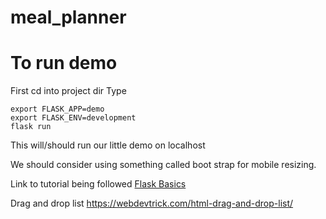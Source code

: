 # meal_planner

# To run demo
First cd into project dir
Type
```
export FLASK_APP=demo
export FLASK_ENV=development
flask run
```

This will/should run our little demo on localhost 

We should consider using something called boot strap for mobile resizing. 

Link to tutorial being followed
[Flask Basics](https://www.digitalocean.com/community/tutorials/how-to-make-a-web-application-using-flask-in-python-3)

Drag and drop list
https://webdevtrick.com/html-drag-and-drop-list/
